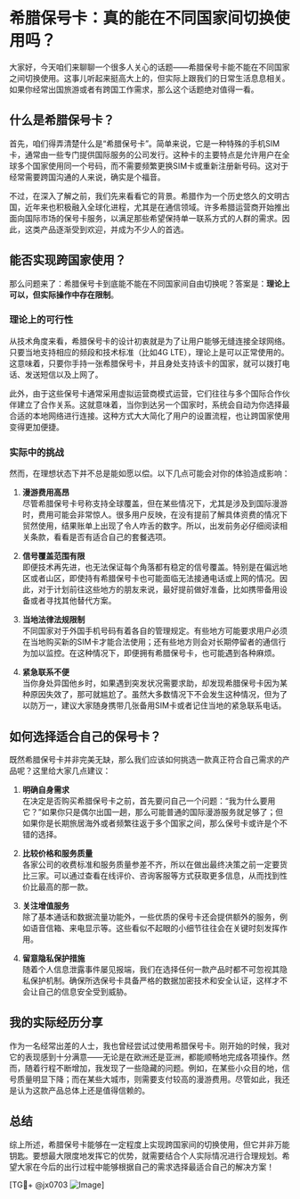 # 希腊保号卡：真的能在不同国家间切换使用吗？

大家好，今天咱们来聊聊一个很多人关心的话题——希腊保号卡能不能在不同国家之间切换使用。这事儿听起来挺高大上的，但实际上跟我们的日常生活息息相关。如果你经常出国旅游或者有跨国工作需求，那么这个话题绝对值得一看。

## 什么是希腊保号卡？

首先，咱们得弄清楚什么是“希腊保号卡”。简单来说，它是一种特殊的手机SIM卡，通常由一些专门提供国际服务的公司发行。这种卡的主要特点是允许用户在全球多个国家使用同一个号码，而不需要频繁更换SIM卡或重新注册新号码。这对于经常需要跨国沟通的人来说，确实是个福音。

不过，在深入了解之前，我们先来看看它的背景。希腊作为一个历史悠久的文明古国，近年来也积极融入全球化进程，尤其是在通信领域。许多希腊运营商开始推出面向国际市场的保号卡服务，以满足那些希望保持单一联系方式的人群的需求。因此，这类产品逐渐受到欢迎，并成为不少人的首选。

## 能否实现跨国家使用？

那么问题来了：希腊保号卡到底能不能在不同国家间自由切换呢？答案是：**理论上可以，但实际操作中存在限制**。

### 理论上的可行性

从技术角度来看，希腊保号卡的设计初衷就是为了让用户能够无缝连接全球网络。只要当地支持相应的频段和技术标准（比如4G LTE），理论上是可以正常使用的。这意味着，只要你手持一张希腊保号卡，并且身处支持该卡的国家，就可以拨打电话、发送短信以及上网了。

此外，由于这些保号卡通常采用虚拟运营商模式运营，它们往往与多个国际合作伙伴建立了合作关系。这就意味着，当你到达另一个国家时，系统会自动为你选择最合适的本地网络进行连接。这种方式大大简化了用户的设置流程，也让跨国家使用变得更加便捷。

### 实际中的挑战

然而，在理想状态下并不总是能如愿以偿。以下几点可能会对你的体验造成影响：

1. **漫游费用高昂**  
   尽管希腊保号卡号称支持全球覆盖，但在某些情况下，尤其是涉及到国际漫游时，费用可能会非常惊人。很多用户反映，在没有提前了解具体资费的情况下贸然使用，结果账单上出现了令人咋舌的数字。所以，出发前务必仔细阅读相关条款，看看是否有适合自己的套餐选项。

2. **信号覆盖范围有限**  
   即便技术再先进，也无法保证每个角落都有稳定的信号覆盖。特别是在偏远地区或者山区，即使持有希腊保号卡也可能面临无法接通电话或上网的情况。因此，对于计划前往这些地方的朋友来说，最好提前做好准备，比如携带备用设备或者寻找其他替代方案。

3. **当地法律法规限制**  
   不同国家对于外国手机号码有着各自的管理规定。有些地方可能要求用户必须在当地购买新的SIM卡才能合法使用；还有些地方则会对长期停留者的通信行为加以监控。在这种情况下，即便拥有希腊保号卡，也可能遇到各种麻烦。

4. **紧急联系不便**  
   当你身处异国他乡时，如果遇到突发状况需要求助，却发现希腊保号卡因为某种原因失效了，那可就尴尬了。虽然大多数情况下不会发生这种情况，但为了以防万一，建议大家随身携带几张备用SIM卡或者记住当地的紧急联系电话。

## 如何选择适合自己的保号卡？

既然希腊保号卡并非完美无缺，那么我们应该如何挑选一款真正符合自己需求的产品呢？这里给大家几点建议：

1. **明确自身需求**  
   在决定是否购买希腊保号卡之前，首先要问自己一个问题：“我为什么要用它？”如果你只是偶尔出国一趟，那么可能普通的国际漫游服务就足够了；但如果你是长期旅居海外或者频繁往返于多个国家之间，那么保号卡或许是个不错的选择。

2. **比较价格和服务质量**  
   各家公司的收费标准和服务质量参差不齐，所以在做出最终决策之前一定要货比三家。可以通过查看在线评价、咨询客服等方式获取更多信息，从而找到性价比最高的那一款。

3. **关注增值服务**  
   除了基本通话和数据流量功能外，一些优质的保号卡还会提供额外的服务，例如语音信箱、来电显示等。这些看似不起眼的小细节往往会在关键时刻发挥作用。

4. **留意隐私保护措施**  
   随着个人信息泄露事件屡见报端，我们在选择任何一款产品时都不可忽视其隐私保护机制。确保所选保号卡具备严格的数据加密技术和安全认证，这样才不会让自己的信息安全受到威胁。

## 我的实际经历分享

作为一名经常出差的人士，我也曾经尝试过使用希腊保号卡。刚开始的时候，我对它的表现感到十分满意——无论是在欧洲还是亚洲，都能顺畅地完成各项操作。然而，随着行程不断增加，我发现了一些隐藏的问题。例如，在某些小众目的地，信号质量明显下降；而在某些大城市，则需要支付较高的漫游费用。尽管如此，我还是认为这款产品总体上还是值得信赖的。

## 总结

综上所述，希腊保号卡能够在一定程度上实现跨国家间的切换使用，但它并非万能钥匙。要想最大限度地发挥它的优势，就需要结合个人实际情况进行合理规划。希望大家在今后的出行过程中能够根据自己的需求选择最适合自己的解决方案！

[TG💪+ @jx0703 ![Image](https://github.com/user-attachments/assets/dbca1d08-cadb-493c-b0ec-ad6f7a83f270)]
